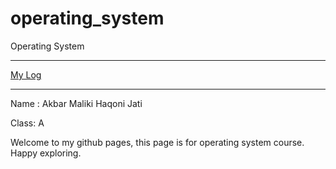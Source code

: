 # operating_system
Operating System
***
[My Log](.../os212/tree/main/TXT)
***
Name : Akbar Maliki Haqoni Jati

Class: A

Welcome to my github pages, this page is for operating system course. Happy exploring. 
